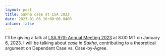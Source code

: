 ```yaml
---
layout: post
title: Sakha case at LSA 2023
date: 2023-01-06 10:00:00-0400
inline: false
---
```


I'll be giving a talk at [LSA 97th Annual Meeting 2023](https://virtual.oxfordabstracts.com/#/event/public/3045/program) at 8:00 MT on January 6, 2023.
I will be talking about *case in Sakha*, contributing to a theoretical argument on Dependent Case vs. Case-by-Agree.
